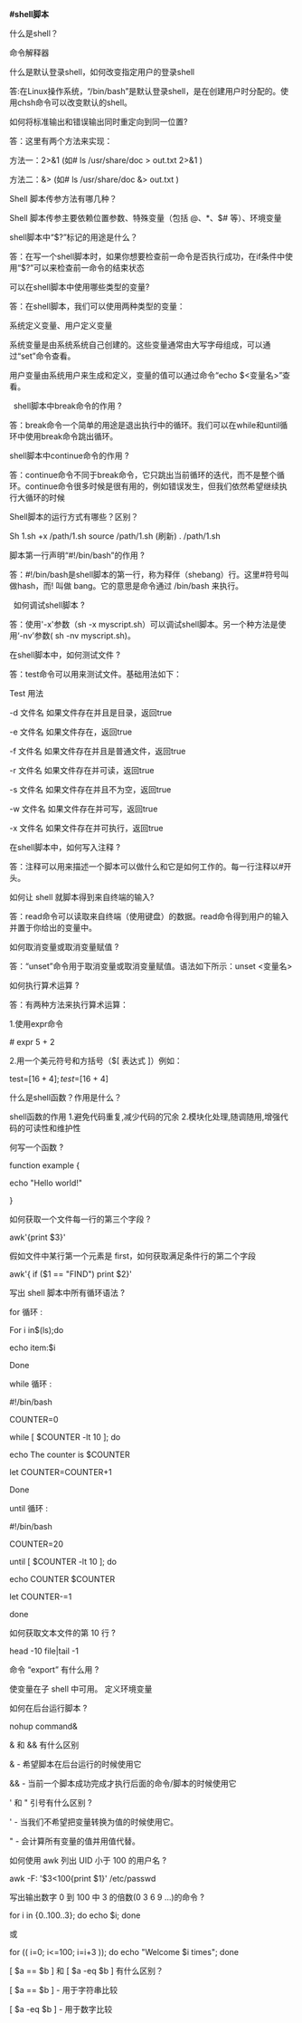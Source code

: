 ﻿**#shell脚本**

什么是shell？

命令解释器

什么是默认登录shell，如何改变指定用户的登录shell

答:在Linux操作系统，“/bin/bash”是默认登录shell，是在创建用户时分配的。使用chsh命令可以改变默认的shell。

如何将标准输出和错误输出同时重定向到同一位置?

答：这里有两个方法来实现：

方法一：2>&1 (如# ls /usr/share/doc > out.txt 2>&1 )

方法二：&> (如# ls /usr/share/doc &> out.txt )

Shell 脚本传参方法有哪几种？

Shell 脚本传参主要依赖位置参数、特殊变量（包括 $@、$\*、$# 等）、环境变量

shell脚本中“$?”标记的用途是什么？

答：在写一个shell脚本时，如果你想要检查前一命令是否执行成功，在if条件中使用“$?”可以来检查前一命令的结束状态

可以在shell脚本中使用哪些类型的变量?

答：在shell脚本，我们可以使用两种类型的变量：

系统定义变量、用户定义变量

系统变量是由系统系统自己创建的。这些变量通常由大写字母组成，可以通过“set”命令查看。

用户变量由系统用户来生成和定义，变量的值可以通过命令“echo $<变量名>”查看。

` `shell脚本中break命令的作用 ?

答：break命令一个简单的用途是退出执行中的循环。我们可以在while和until循环中使用break命令跳出循环。

shell脚本中continue命令的作用 ?

答：continue命令不同于break命令，它只跳出当前循环的迭代，而不是整个循环。continue命令很多时候是很有用的，例如错误发生，但我们依然希望继续执行大循环的时候

Shell脚本的运行方式有哪些？区别？

Sh 1.sh      +x    /path/1.sh            source /path/1.sh  (刷新)   . /path/1.sh   

脚本第一行声明“#!/bin/bash”的作用 ?

答：#!/bin/bash是shell脚本的第一行，称为释伴（shebang）行。这里#符号叫做hash，而! 叫做 bang。它的意思是命令通过 /bin/bash 来执行。

` `如何调试shell脚本 ?

答：使用'-x'参数（sh -x myscript.sh）可以调试shell脚本。另一个种方法是使用‘-nv’参数( sh -nv myscript.sh)。

在shell脚本中，如何测试文件 ?

答：test命令可以用来测试文件。基础用法如下：

Test         用法

-d 文件名    如果文件存在并且是目录，返回true

-e 文件名    如果文件存在，返回true

-f 文件名    如果文件存在并且是普通文件，返回true

-r 文件名    如果文件存在并可读，返回true

-s 文件名    如果文件存在并且不为空，返回true

-w 文件名    如果文件存在并可写，返回true

-x 文件名    如果文件存在并可执行，返回true

在shell脚本中，如何写入注释 ?

答：注释可以用来描述一个脚本可以做什么和它是如何工作的。每一行注释以#开头。

如何让 shell 就脚本得到来自终端的输入?

答：read命令可以读取来自终端（使用键盘）的数据。read命令得到用户的输入并置于你给出的变量中。

如何取消变量或取消变量赋值 ?

答：“unset”命令用于取消变量或取消变量赋值。语法如下所示：unset <变量名>

如何执行算术运算 ?

答：有两种方法来执行算术运算：

1.使用expr命令

\# expr 5 + 2

2.用一个美元符号和方括号（$[ 表达式 ]）例如：

test=$[16 + 4] ; test=$[16 + 4]

什么是shell函数？作用是什么？

shell函数的作用 1.避免代码重复,减少代码的冗余 2.模块化处理,随调随用,增强代码的可读性和维护性

何写一个函数 ?

function example {

echo "Hello world!"

}


如何获取一个文件每一行的第三个字段 ?

awk'{print $3}'

假如文件中某行第一个元素是 first，如何获取满足条件行的第二个字段

awk'{ if ($1 == "FIND") print $2}'

写出 shell 脚本中所有循环语法 ?

for 循环 :

For i in$(ls);do

echo item:$i

Done

while 循环 :

#!/bin/bash

COUNTER=0

while [ $COUNTER -lt 10 ]; do

echo The counter is $COUNTER

let COUNTER=COUNTER+1

Done

until 循环 :

#!/bin/bash

COUNTER=20

until [ $COUNTER -lt 10 ]; do

echo COUNTER $COUNTER

let COUNTER-=1

done

如何获取文本文件的第 10 行 ?

head -10 file|tail -1

命令 “export” 有什么用 ?

使变量在子 shell 中可用。 定义环境变量

如何在后台运行脚本 ?

nohup command&

& 和 && 有什么区别

& - 希望脚本在后台运行的时候使用它

&& - 当前一个脚本成功完成才执行后面的命令/脚本的时候使用它

' 和 " 引号有什么区别 ?

' - 当我们不希望把变量转换为值的时候使用它。

" - 会计算所有变量的值并用值代替。

如何使用 awk 列出 UID 小于 100 的用户名 ?

awk -F: '$3<100{print $1}' /etc/passwd

写出输出数字 0 到 100 中 3 的倍数(0 3 6 9 …)的命令 ?

for i in {0..100..3}; do echo $i; done

或

for (( i=0; i<=100; i=i+3 )); do echo "Welcome $i times"; done


[ $a == $b ] 和 [ $a -eq $b ] 有什么区别？

[ $a == $b ] - 用于字符串比较

[ $a -eq $b ] - 用于数字比较

